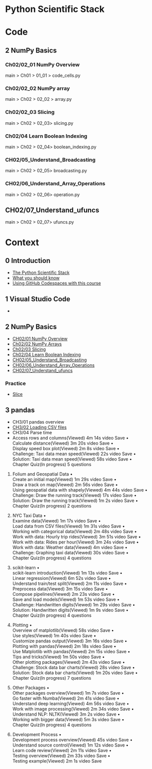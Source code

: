 # Python Scientific Stack
# Code 
## 2 NumPy Basics
### Ch02/02_01 NumPy Overview 
main > Ch01 > 01_01 > code_cells.py

### Ch02/02_02 NumPy array
main > Ch02 > 02_02 > array.py

### Ch02/02_03 Slicing
main > Ch02 > 02_03> slicing.py

### Ch02/04 Learn Boolean Indexing
main > Ch02 > 02_04> boolean_indexing.py

### CH02/05_Understand_Broadcasting
main > Ch02 > 02_05> broadcasting.py

### CH02/06_Understand_Array_Operations
main > Ch02 > 02_06> operation.py

## CH02/07_Understand_ufuncs
main > Ch02 > 02_07> ufuncs.py

# Context
## 0 Introduction
* [The Python Scientific Stack](./Python_Scientific_Stack/introduction/the-python-scientific-stack.md)
* [What you should know](./Python_Scientific_Stack/introduction/what-you-should-know.md)
* [Using GitHub Codespaces with this course](./Python_Scientific_Stack/introduction/using-gitHub-codespaces-with-this-course.md)

## 1 Visual Studio Code
*

## 2 NumPy Basics
* [CH02/01 NumPy Overview](./Python_Scientific_Stack/numpy-basics/CH02_01_NumPy_Overview.ipynb) 
* [Ch02/02 NumPy Arrays](./Python_Scientific_Stack/numpy-basics/Ch02_02_NumPy_Arrays.ipynb) 
* [Ch02/03 Slicing](./Python_Scientific_Stack/numpy-basics/Ch02_03_Slicing.ipynb) 
* [Ch02/04 Learn Boolean Indexing](./Python_Scientific_Stack/numpy-basics/Ch02_04_Learn_Boolean_Indexing.ipynb)
* [CH02/05_Understand_Broadcasting](./Python_Scientific_Stack/numpy-basics/CH02_05_Understand_Broadcasting.ipynb)
* [CH02/06_Understand_Array_Operations](./Python_Scientific_Stack/numpy-basics/CH02_06_Understand_Array_Operations.ipynb)
* [CH02/07_Understand_ufuncs](./Python_Scientific_Stack/numpy-basics/CH02_07_Understand_ufuncs.ipynb)
### Practice
* [Slice](./Python_Scientific_Stack/numpy-basics/practice/slice.ipynb) 


## 3 pandas
* CH3/01 pandas overview       
* [CH3/02 Loading CSV files](./Python_Scientific_Stack/pandas/CH03_02_Loading_CSV_Files.ipynb)      
* CH3/04 Parse time      
*  Access rows and columns(Viewed)
4m 14s video
Save
•	
Calculate distance(Viewed)
3m 20s video
Save
•	
Display speed box plot(Viewed)
2m 8s video
Save
•	
Challenge: Taxi data mean speed(Viewed)
22s video
Save
•	
Solution: Taxi data mean speed(Viewed)
58s video
Save
•	
Chapter Quiz(In progress)
5 questions

1. Folium and Geospatial Data
•	
Create an initial map(Viewed)
1m 29s video
Save
•	
Draw a track on map(Viewed)
2m 56s video
Save
•	
Using geospatial data with shapely(Viewed)
4m 44s video
Save
•	
Challenge: Draw the running track(Viewed)
17s video
Save
•	
Solution: Draw the running track(Viewed)
1m 2s video
Save
•	
Chapter Quiz(In progress)
2 questions

1. NYC Taxi Data
•	
Examine data(Viewed)
1m 17s video
Save
•	
Load data from CSV files(Viewed)
1m 31s video
Save
•	
Working with categorical data(Viewed)
2m 48s video
Save
•	
Work with data: Hourly trip rides(Viewed)
3m 51s video
Save
•	
Work with data: Rides per hour(Viewed)
3m 24s video
Save
•	
Work with data: Weather data(Viewed)
4m video
Save
•	
Challenge: Graphing taxi data(Viewed)
30s video
Save
•	
Chapter Quiz(In progress)
4 questions

1. scikit-learn
•	
scikit-learn introduction(Viewed)
1m 13s video
Save
•	
Linear regression(Viewed)
6m 52s video
Save
•	
Understand train/test split(Viewed)
2m 11s video
Save
•	
Preprocess data(Viewed)
3m 15s video
Save
•	
Compose pipelines(Viewed)
2m 23s video
Save
•	
Save and load models(Viewed)
1m 53s video
Save
•	
Challenge: Handwritten digits(Viewed)
1m 29s video
Save
•	
Solution: Handwritten digits(Viewed)
1m 9s video
Save
•	
Chapter Quiz(In progress)
4 questions

1. Plotting
•	
Overview of matplotlib(Viewed)
58s video
Save
•	
Use styles(Viewed)
1m 40s video
Save
•	
Customize pandas output(Viewed)
3m 16s video
Save
•	
Plotting with pandas(Viewed)
2m 18s video
Save
•	
Use Matplotlib with pandas(Viewed)
2m 15s video
Save
•	
Tips and tricks(Viewed)
1m 50s video
Save
•	
Other plotting packages(Viewed)
2m 43s video
Save
•	
Challenge: Stock data bar charts(Viewed)
28s video
Save
•	
Solution: Stock data bar charts(Viewed)
1m 20s video
Save
•	
Chapter Quiz(In progress)
7 questions

1. Other Packages
•	
Other packages overview(Viewed)
1m 7s video
Save
•	
Go faster with Numba(Viewed)
2m 41s video
Save
•	
Understand deep learning(Viewed)
4m 56s video
Save
•	
Work with image processing(Viewed)
2m 34s video
Save
•	
Understand NLP: NLTK(Viewed)
3m 2s video
Save
•	
Working with bigger data(Viewed)
5m 3s video
Save
•	
Chapter Quiz(In progress)
4 questions

1. Development Process
•	
Development process overview(Viewed)
45s video
Save
•	
Understand source control(Viewed)
1m 12s video
Save
•	
Learn code review(Viewed)
2m 11s video
Save
•	
Testing overview(Viewed)
2m 33s video
Save
•	
Testing example(Viewed)
2m 1s video
Save
